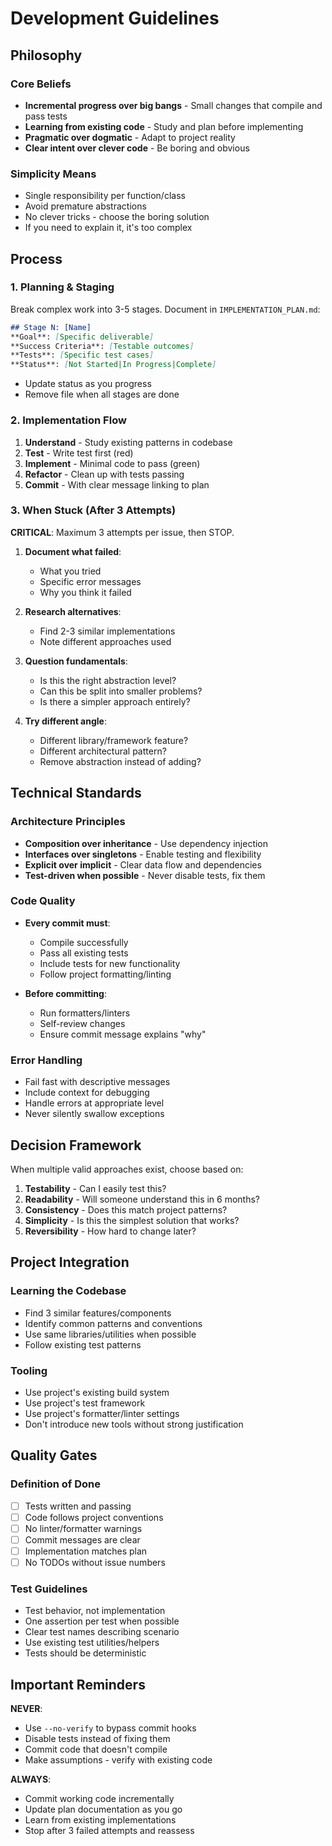 # Development Guidelines

## Philosophy

### Core Beliefs

- **Incremental progress over big bangs** - Small changes that compile and pass tests
- **Learning from existing code** - Study and plan before implementing
- **Pragmatic over dogmatic** - Adapt to project reality
- **Clear intent over clever code** - Be boring and obvious

### Simplicity Means

- Single responsibility per function/class
- Avoid premature abstractions
- No clever tricks - choose the boring solution
- If you need to explain it, it's too complex

## Process

### 1. Planning & Staging

Break complex work into 3-5 stages. Document in `IMPLEMENTATION_PLAN.md`:

```markdown
## Stage N: [Name]
**Goal**: [Specific deliverable]
**Success Criteria**: [Testable outcomes]
**Tests**: [Specific test cases]
**Status**: [Not Started|In Progress|Complete]
```
- Update status as you progress
- Remove file when all stages are done

### 2. Implementation Flow

1. **Understand** - Study existing patterns in codebase
2. **Test** - Write test first (red)
3. **Implement** - Minimal code to pass (green)
4. **Refactor** - Clean up with tests passing
5. **Commit** - With clear message linking to plan

### 3. When Stuck (After 3 Attempts)

**CRITICAL**: Maximum 3 attempts per issue, then STOP.

1. **Document what failed**:
    - What you tried
    - Specific error messages
    - Why you think it failed

2. **Research alternatives**:
    - Find 2-3 similar implementations
    - Note different approaches used

3. **Question fundamentals**:
    - Is this the right abstraction level?
    - Can this be split into smaller problems?
    - Is there a simpler approach entirely?

4. **Try different angle**:
    - Different library/framework feature?
    - Different architectural pattern?
    - Remove abstraction instead of adding?

## Technical Standards

### Architecture Principles

- **Composition over inheritance** - Use dependency injection
- **Interfaces over singletons** - Enable testing and flexibility
- **Explicit over implicit** - Clear data flow and dependencies
- **Test-driven when possible** - Never disable tests, fix them

### Code Quality

- **Every commit must**:
    - Compile successfully
    - Pass all existing tests
    - Include tests for new functionality
    - Follow project formatting/linting

- **Before committing**:
    - Run formatters/linters
    - Self-review changes
    - Ensure commit message explains "why"

### Error Handling

- Fail fast with descriptive messages
- Include context for debugging
- Handle errors at appropriate level
- Never silently swallow exceptions

## Decision Framework

When multiple valid approaches exist, choose based on:

1. **Testability** - Can I easily test this?
2. **Readability** - Will someone understand this in 6 months?
3. **Consistency** - Does this match project patterns?
4. **Simplicity** - Is this the simplest solution that works?
5. **Reversibility** - How hard to change later?

## Project Integration

### Learning the Codebase

- Find 3 similar features/components
- Identify common patterns and conventions
- Use same libraries/utilities when possible
- Follow existing test patterns

### Tooling

- Use project's existing build system
- Use project's test framework
- Use project's formatter/linter settings
- Don't introduce new tools without strong justification

## Quality Gates

### Definition of Done

- [ ] Tests written and passing
- [ ] Code follows project conventions
- [ ] No linter/formatter warnings
- [ ] Commit messages are clear
- [ ] Implementation matches plan
- [ ] No TODOs without issue numbers

### Test Guidelines

- Test behavior, not implementation
- One assertion per test when possible
- Clear test names describing scenario
- Use existing test utilities/helpers
- Tests should be deterministic

## Important Reminders

**NEVER**:
- Use `--no-verify` to bypass commit hooks
- Disable tests instead of fixing them
- Commit code that doesn't compile
- Make assumptions - verify with existing code

**ALWAYS**:
- Commit working code incrementally
- Update plan documentation as you go
- Learn from existing implementations
- Stop after 3 failed attempts and reassess